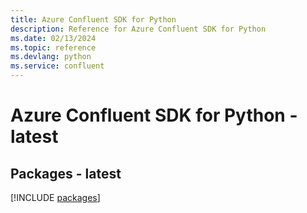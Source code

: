```yaml
---
title: Azure Confluent SDK for Python
description: Reference for Azure Confluent SDK for Python
ms.date: 02/13/2024
ms.topic: reference
ms.devlang: python
ms.service: confluent
---
```

# Azure Confluent SDK for Python - latest
## Packages - latest
[!INCLUDE [packages](confluent-index.md)]